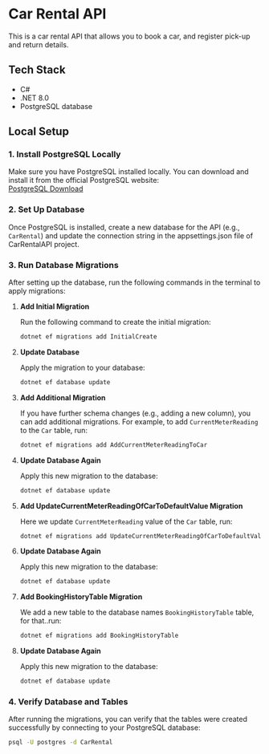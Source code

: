 # Car Rental API

This is a car rental API that allows you to book a car, and register pick-up and return details. 

## Tech Stack

- C#
- .NET 8.0
- PostgreSQL database

## Local Setup

### 1. Install PostgreSQL Locally

Make sure you have PostgreSQL installed locally. You can download and install it from the official PostgreSQL website:  
[PostgreSQL Download](https://www.postgresql.org/download/)

### 2. Set Up Database

Once PostgreSQL is installed, create a new database for the API (e.g., `CarRental`) and update the connection string in the appsettings.json file of CarRentalAPI project.

### 3. Run Database Migrations

After setting up the database, run the following commands in the terminal to apply migrations:

1. **Add Initial Migration**

    Run the following command to create the initial migration:

    ```bash
    dotnet ef migrations add InitialCreate
    ```

2. **Update Database**

    Apply the migration to your database:

    ```bash
    dotnet ef database update
    ```

3. **Add Additional Migration**

    If you have further schema changes (e.g., adding a new column), you can add additional migrations. For example, to add `CurrentMeterReading` to the `Car` table, run:

    ```bash
    dotnet ef migrations add AddCurrentMeterReadingToCar
    ```

4. **Update Database Again**

    Apply this new migration to the database:

    ```bash
    dotnet ef database update
    ```

3. **Add UpdateCurrentMeterReadingOfCarToDefaultValue Migration**

    Here we update `CurrentMeterReading` value of the `Car` table, run:

    ```bash
    dotnet ef migrations add UpdateCurrentMeterReadingOfCarToDefaultValue
    ```

4. **Update Database Again**

    Apply this new migration to the database:

    ```bash
    dotnet ef database update
    ```

3. **Add BookingHistoryTable Migration**

    We add a new table to the database names `BookingHistoryTable` table, for that..run:

    ```bash
    dotnet ef migrations add BookingHistoryTable
    ```

4. **Update Database Again**

    Apply this new migration to the database:

    ```bash
    dotnet ef database update
    ```

### 4. Verify Database and Tables

After running the migrations, you can verify that the tables were created successfully by connecting to your PostgreSQL database:

```bash
psql -U postgres -d CarRental
